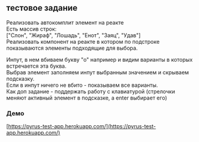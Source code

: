 ## тестовое задание 

Реализовать автокомплит элемент на реакте  
Есть массив строк:  
["Слон", "Жираф", "Лошадь", "Енот", "Заяц", "Удав"]  
Реализовать компонент на реакте в котором по подстроке показываются элементы подходящие для выбора.  

Инпут, в нем вбиваем букву "о" например и видим варианты в которых встречается эта буква.  
Выбрав элемент заполняем инпут выбранным значением и скрываем подсказку.  
Если в инпут ничего не вбито - показываем все варианты.  
Как доп задание - поддержать работу с клавиатурой (стрелочки меняют активный элемент в подсказке, а enter выбирает его)  

### Демо
[https://pyrus-test-app.herokuapp.com/](https://pyrus-test-app.herokuapp.com/)
